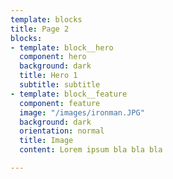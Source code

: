 ```yaml
---
template: blocks
title: Page 2
blocks:
- template: block__hero
  component: hero
  background: dark
  title: Hero 1
  subtitle: subtitle
- template: block__feature
  component: feature
  image: "/images/ironman.JPG"
  background: dark
  orientation: normal
  title: Image
  content: Lorem ipsum bla bla bla

---
```

